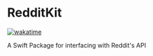 # RedditKit

<a href="https://wakatime.com/badge/user/52d828f5-807b-496a-bfc0-5dbef43c05e5/project/018e4805-8731-41fe-b17e-02217a9762ff"><img src="https://wakatime.com/badge/user/52d828f5-807b-496a-bfc0-5dbef43c05e5/project/018e4805-8731-41fe-b17e-02217a9762ff.svg" alt="wakatime"></a>

A Swift Package for interfacing with Reddit's API

